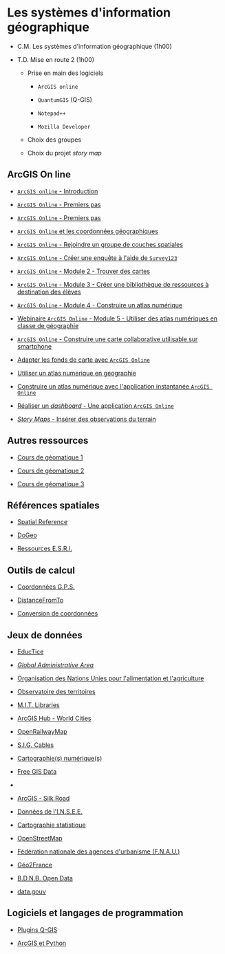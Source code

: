 # Les systèmes d'information géographique

- C.M. Les systèmes d'information géographique (1h00)

- T.D. Mise en route 2 (1h00)

	- Prise en main des logiciels

		- `ArcGIS online`
	
		- `QuantumGIS` (Q-GIS)
	
		- `Notepad++`
	
		- `Mozilla Developer`

	- Choix des groupes
	
	- Choix du projet *story map*

## ArcGIS On line

- [`ArcGIS online` - Introduction](https://www.youtube.com/watch?v=bfLsGo37GlE)

- [`ArcGIS Online` - Premiers pas](https://www.youtube.com/watch?v=DrUzt7eRL0I)

- [`ArcGIS Online` - Premiers pas](https://www.youtube.com/watch?v=FPjv8hQjObI)

- [`ArcGIS Online` et les coordonnées géographiques](https://www.youtube.com/watch?v=-xtFy2fqZhk)

- [`ArcGIS Online` - Rejoindre un groupe de couches spatiales](https://www.youtube.com/watch?v=YjrWEKpimIM)

- [`ArcGIS Online` - Créer une enquête à l'aide de `Survey123`](https://www.youtube.com/watch?v=Y-V9Q8YjZ_8)

- [`ArcGIS Online` - Module 2 - Trouver des cartes](https://www.youtube.com/watch?v=vDhf0Yo6ias)

- [`ArcGIS Online` - Module 3 - Créer une bibliothèque de ressources à destination des élèves](https://www.youtube.com/watch?v=EYU3cQFOb-g)

- [`ArcGIS Online` - Module 4 - Construire un atlas numérique](https://www.youtube.com/watch?v=yMaq0LI8GVc)

- [Webinaire `ArcGIS Online` - Module 5 - Utiliser des atlas numériques en classe de géographie](https://www.youtube.com/watch?v=7MnjytDSCMI)

- [`ArcGIS Online` - Construire une carte collaborative utilisable sur smartphone](https://www.youtube.com/watch?v=yUJy6MWgz14)
- [Adapter les fonds de carte avec `ArcGIS Online`](https://www.youtube.com/watch?v=SFSwpZkhtNY)

- [Utiliser un atlas numerique en geographie](https://www.youtube.com/watch?v=WXxyvB_vTyM)

- [Construire un atlas numérique avec l'application instantanée `ArcGIS Online`](https://www.youtube.com/watch?v=HNJoBKCSnro)

- [Réaliser un *dashboard* - Une application `ArcGIS Online`](https://www.youtube.com/watch?v=wzKpI5ZFhJ8)

- [*Story Maps* - Insérer des observations du terrain](https://www.youtube.com/watch?v=vMUx05rtfk4)

## Autres ressources

- [Cours de géomatique 1](https://www.youtube.com/@profscienceshumaines/videos)

- [Cours de géomatique 2](https://www.youtube.com/@EsriBeLux/videos)

- [Cours de géomatique 3](https://www.youtube.com/@formationsigminesstatistiq6602/videos)

## Références spatiales

- [Spatial Reference](https://spatialreference.org/)

- [DoGeo](https://blog.dogeo.fr/)

- [Ressources E.S.R.I.](https://education.esrifrance.fr/)

## Outils de calcul

- [Coordonnées G.P.S.](https://www.coordonnees-gps.fr/)

- [DistanceFromTo](https://www.distancefromto.net/)

- [Conversion de coordonnées](https://tool-online.com/)

## Jeux de données

- [EducTice](http://eductice.ens-lyon.fr/EducTice/recherche/geomatique/veille/sig/Jeux-de-donnees)

- [*Global Administrative Area*](https://gadm.org/)

- [Organisation des Nations Unies pour l'alimentation et l'agriculture](https://data.apps.fao.org/?lang=fr)

- [Observatoire des territoires](https://www.observatoire-des-territoires.gouv.fr/outils/cartographie-interactive/#c=indicator&view=map9)

- [M.I.T. Libraries](https://libguides.mit.edu/c.php?g=176295&p=1161384#s-lg-box-wrapper-4119227)

- [ArcGIS Hub - World Cities](https://hub.arcgis.com/datasets/6996f03a1b364dbab4008d99380370ed_0/explore)

- [OpenRailwayMap](https://www.openrailwaymap.org/)

- [S.I.G. Cables](https://www.sigcables.com/index.php/cableliste/liste_complete/OPE_NOM/DESC)

- [Cartographie(s) numérique(s)](https://cartonumerique.blogspot.com/p/les-donnees.html)

- [Free GIS Data](https://freegisdata.rtwilson.com/)

- [](https://www.arcgis.com/home/webmap/viewer.html?url=https://services.arcgis.com/ue9rwulIoeLEI9bj/ArcGIS/rest/services/SilkRoad_KidsFair2015/FeatureServer/1&source=sd)

- [ArcGIS - Silk Road](https://www.arcgis.com/home/webmap/viewer.html?url=https://services.arcgis.com/ue9rwulIoeLEI9bj/ArcGIS/rest/services/SilkRoad_KidsFair2015/FeatureServer/1&source=sd)

- [Données de l'I.N.S.E.E.](http://www.progedo-adisp.fr/enquetes_donloc.php)

- [Cartographie statistique](https://www.cartostat.eu/)

- [OpenStreetMap](https://www.openhistoricalmap.org/#map=5/51.500/-0.100&layers=O&date=1866&daterange=1800,2022)

- [Fédération nationale des agences d'urbanisme (F.N.A.U.)](https://fnau.org/centre-ville/carte_interactive_07022023/)

- [Géo2France](https://www.geo2france.fr/portail/actualites/geopicardie-et-ppige-deviennent-geo2france)

- [B.D.N.B. Open Data](https://bdnb.io/download/)

- [data.gouv](https://www.data.gouv.fr/fr/)

## Logiciels et langages de programmation

- [Plugins Q-GIS](https://plugins.qgis.org/plugins/)

- [ArcGIS et Python](https://pro.arcgis.com/fr/pro-app/latest/help/analysis/geoprocessing/basics/python-and-geoprocessing.htm)
